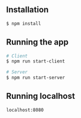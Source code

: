 ## Installation

```bash
$ npm install
```

## Running the app

```bash
# Client
$ npm run start-client

# Server
$ npm run start-server
```

## Running localhost
```bash
localhost:8080
```
